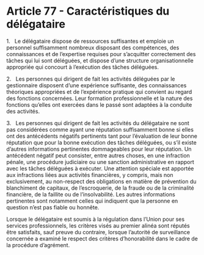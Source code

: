 # Article 77 - Caractéristiques du délégataire


1.   Le délégataire dispose de ressources suffisantes et emploie un personnel suffisamment nombreux disposant des compétences, des connaissances et de l’expertise requises pour s’acquitter correctement des tâches qui lui sont déléguées, et dispose d’une structure organisationnelle appropriée qui concourt à l’exécution des tâches déléguées.

2.   Les personnes qui dirigent de fait les activités déléguées par le gestionnaire disposent d’une expérience suffisante, des connaissances théoriques appropriées et de l’expérience pratique qui convient au regard des fonctions concernées. Leur formation professionnelle et la nature des fonctions qu’elles ont exercées dans le passé sont adaptées à la conduite des activités.

3.   Les personnes qui dirigent de fait les activités du délégataire ne sont pas considérées comme ayant une réputation suffisamment bonne si elles ont des antécédents négatifs pertinents tant pour l’évaluation de leur bonne réputation que pour la bonne exécution des tâches déléguées, ou s’il existe d’autres informations pertinentes dommageables pour leur réputation. Un antécédent négatif peut consister, entre autres choses, en une infraction pénale, une procédure judiciaire ou une sanction administrative en rapport avec les tâches déléguées à exécuter. Une attention spéciale est apportée aux infractions liées aux activités financières, y compris, mais non exclusivement, au non-respect des obligations en matière de prévention du blanchiment de capitaux, de l’escroquerie, de la fraude ou de la criminalité financière, de la faillite ou de l’insolvabilité. Les autres informations pertinentes sont notamment celles qui indiquent que la personne en question n’est pas fiable ou honnête.

Lorsque le délégataire est soumis à la régulation dans l’Union pour ses services professionnels, les critères visés au premier alinéa sont réputés être satisfaits, sauf preuve du contraire, lorsque l’autorité de surveillance concernée a examiné le respect des critères d’honorabilité dans le cadre de la procédure d’agrément.
